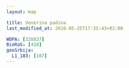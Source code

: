 ```yaml
---
layout: map

title: Venerina padina
last_modified_at: 2018-05-25T17:35:43+02:00

WDPA: [328837]
BioRaS: [410]
geoSrbija:
  L1_183: [107]
---
```

